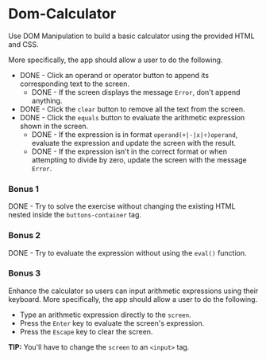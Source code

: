 # Dom-Calculator

Use DOM Manipulation to build a basic calculator using the provided HTML and CSS.



More specifically, the app should allow a user to do the following.

- DONE - Click an operand or operator button to append its corresponding text to the screen.
  - DONE - If the screen displays the message `Error`, don't append anything.
- DONE - Click the `clear` button to remove all the text from the screen.
- DONE - Click the `equals` button to evaluate the arithmetic expression shown in the screen.
  - DONE - If the expression is in format `operand(+|-|x|÷)operand`, evaluate the expression and update the screen with the result.
  - DONE - If the expression isn't in the correct format or when attempting to divide by zero, update the screen with the message `Error`.

### Bonus 1

DONE - Try to solve the exercise without changing the existing HTML nested inside the `buttons-container` tag.

### Bonus 2

DONE - Try to evaluate the expression without using the `eval()` function.

### Bonus 3

Enhance the calculator so users can input arithmetic expressions using their keyboard. More specifically, the app should allow a user to do the following.

- Type an arithmetic expression directly to the `screen`.
- Press the `Enter` key to evaluate the screen's expression.
- Press the `Escape` key to clear the screen.

**TIP:** You'll have to change the `screen` to an `<input>` tag.
